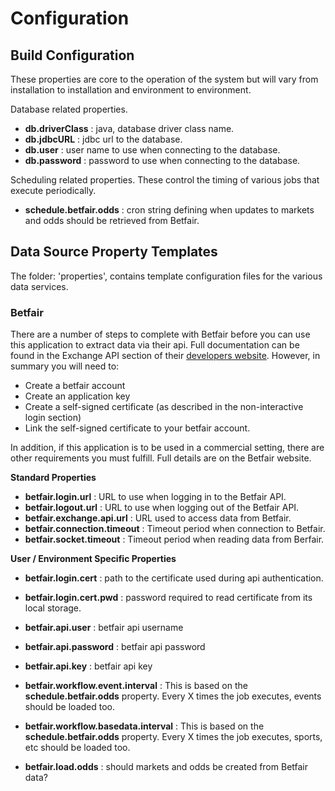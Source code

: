 # Configuration

## Build Configuration

These properties are core to the operation of the system but will vary from installation to installation and environment to environment.

Database related properties.

* __db.driverClass__ : java, database driver class name.
* __db.jdbcURL__ : jdbc url to the database.
* __db.user__ : user name to use when connecting to the database.
* __db.password__ : password to use when connecting to the database.

Scheduling related properties.  These control the timing of various jobs that execute periodically.

* __schedule.betfair.odds__ :  cron string defining when updates to markets and odds should be retrieved from Betfair.

## Data Source Property Templates

The folder: 'properties', contains template configuration files for the various data services.

### Betfair

There are a number of steps to complete with Betfair before you can use this application to extract data via their api.  Full documentation
can be found in the Exchange API section of their [developers website](https://developer.betfair.com/).  However, in summary you will need to:

* Create a betfair account
* Create an application key
* Create a self-signed certificate (as described in the non-interactive login section)
* Link the self-signed certificate to your betfair account.

In addition, if this application is to be used in a commercial setting, there are other requirements you must fulfill.  Full details are on the Betfair website.

__Standard Properties__

* __betfair.login.url__ : URL to use when logging in to the Betfair API. 
* __betfair.logout.url__ : URL to use when logging out of the Betfair API.
* __betfair.exchange.api.url__ : URL used to access data from Betfair.
* __betfair.connection.timeout__ : Timeout period when connection to Betfair.
* __betfair.socket.timeout__ : Timeout period when reading data from Berfair.

__User / Environment Specific Properties__

* __betfair.login.cert__ : path to the certificate used during api authentication. 
* __betfair.login.cert.pwd__ : password required to read certificate from its local storage. 

* __betfair.api.user__ : betfair api username 
* __betfair.api.password__ : betfair api password  
* __betfair.api.key__ : betfair api key 

* __betfair.workflow.event.interval__ : This is based on the __schedule.betfair.odds__ property.  Every X times the job executes, events should be loaded too.
* __betfair.workflow.basedata.interval__ : This is based on the __schedule.betfair.odds__ property.  Every X times the job executes, sports, etc should be loaded too.

* __betfair.load.odds__ : should markets and odds be created from Betfair data?
 